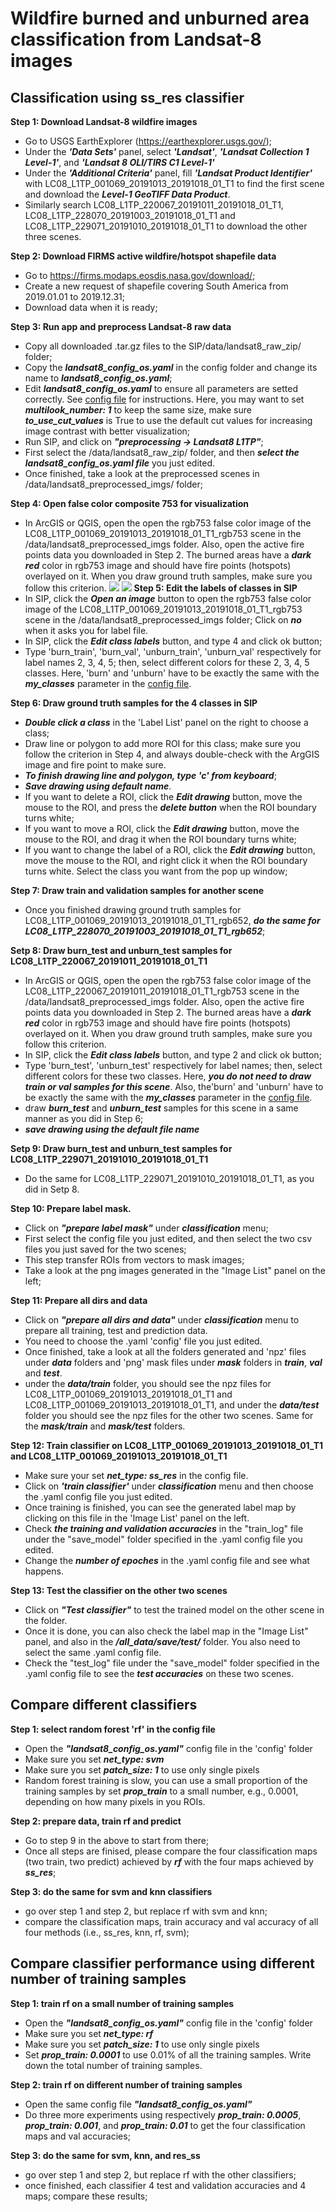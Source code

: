 # Wildfire burned and unburned area classification from Landsat-8 images
## Classification using ss_res classifier

**Step 1: Download Landsat-8 wildfire images**
- Go to USGS EarthExplorer (https://earthexplorer.usgs.gov/);
- Under the ***'Data Sets'*** panel, select ***'Landsat'***, ***'Landsat Collection 1 Level-1'***, and ***'Landsat 8 OLI/TIRS C1 Level-1'***
- Under the ***'Additional Criteria'*** panel, fill ***'Landsat Product Identifier'*** with LC08_L1TP_001069_20191013_20191018_01_T1 to find the first scene and download the ***Level-1 GeoTIFF Data Product***. 
- Similarly search LC08_L1TP_220067_20191011_20191018_01_T1, LC08_L1TP_228070_20191003_20191018_01_T1 and LC08_L1TP_229071_20191010_20191018_01_T1 to download the other three scenes. 

**Step 2: Download FIRMS active wildfire/hotspot shapefile data**
- Go to https://firms.modaps.eosdis.nasa.gov/download/;
- Create a new request of shapefile covering South America from 2019.01.01 to 2019.12.31; 
- Download data when it is ready;

**Step 3: Run app and preprocess Landsat-8 raw data** 
- Copy all downloaded .tar.gz files to the SIP/data/landsat8_raw_zip/ folder;
- Copy the ***landsat8_config_os.yaml*** in the config folder and change its name to ***landsat8_config_os.yaml***;
- Edit ***landsat8_config_os.yaml*** to ensure all parameters are setted correctly. See [config file](config_file.md) for instructions. Here, you may want to set ***multilook_number: 1*** to keep the same size, make sure ***to_use_cut_values*** is True to use the default cut values for increasing image contrast with better visualization;
- Run SIP, and click on ***"preprocessing -> Landsat8 L1TP"***;
- First select the /data/landsat8_raw_zip/ folder, and then ***select the landsat8_config_os.yaml file*** you just edited. 
- Once finished, take a look at the preprocessed scenes in /data/landsat8_preprocessed_imgs/ folder;

**Step 4: Open false color composite 753 for visualization**

- In ArcGIS or QGIS, open the open the rgb753 false color image of the LC08_L1TP_001069_20191013_20191018_01_T1_rgb753 scene in the /data/landsat8_preprocessed_imgs folder. Also, open the active fire points data you downloaded in Step 2. The burned areas have a ***dark red*** color in rgb753 image and should have fire points (hotspots) overlayed on it. When you draw ground truth samples, make sure you follow this criterion.
![](../pics/ba1.png) ![](../pics/ba11.png)
**Step 5: Edit the labels of classes in SIP**
- In SIP, click the ***Open an image*** button to open the rgb753 false color image of the LC08_L1TP_001069_20191013_20191018_01_T1_rgb753 scene in the /data/landsat8_preprocessed_imgs folder; Click on ***no*** when it asks you for label file. 
- In SIP, click the ***Edit class labels*** button, and type 4 and click ok button; 
- Type 'burn_train', 'burn_val', 'unburn_train', 'unburn_val' respectively for label names 2, 3, 4, 5; then, select different colors for these 2, 3, 4, 5 classes. Here, 'burn' and 'unburn' have to be exactly the same with the ***my_classes*** parameter in the [config file](config_file.md). 

**Step 6: Draw ground truth samples for the 4 classes in SIP**  
- ***Double click a class*** in the 'Label List' panel on the right to choose a class; 
- Draw line or polygon to add more ROI for this class; make sure you follow the criterion in Step 4, and always double-check with the ArgGIS image and fire point to make sure. 
- ***To finish drawing line and polygon, type 'c' from keyboard***;
- ***Save drawing using default name***.
- If you want to delete a ROI, click the ***Edit drawing*** button, move the mouse to the ROI, and press the ***delete button*** when the ROI boundary turns white;
- If you want to move a ROI, click the ***Edit drawing*** button, move the mouse to the ROI, and drag it when the ROI boundary turns white; 
- If you want to change the label of a ROI, click the ***Edit drawing*** button, move the mouse to the ROI, and right click it when the ROI boundary turns white. Select the class you want from the pop up window;
 
**Step 7: Draw train and validation samples for another scene** 
- Once you finished drawing ground truth samples for LC08_L1TP_001069_20191013_20191018_01_T1_rgb652, ***do the same for LC08_L1TP_228070_20191003_20191018_01_T1_rgb652***;

**Setp 8: Draw burn_test and unburn_test samples for LC08_L1TP_220067_20191011_20191018_01_T1**
- In ArcGIS or QGIS, open the open the rgb753 false color image of the LC08_L1TP_220067_20191011_20191018_01_T1_rgb753 scene in the /data/landsat8_preprocessed_imgs folder. Also, open the active fire points data you downloaded in Step 2. The burned areas have a ***dark red*** color in rgb753 image and should have fire points (hotspots) overlayed on it. When you draw ground truth samples, make sure you follow this criterion.
- In SIP, click the ***Edit class labels*** button, and type 2 and click ok button; 
- Type 'burn_test', 'unburn_test' respectively for label names; then, select different colors for these two classes. Here, ***you do not need to draw train or val samples for this scene***. Also, the'burn' and 'unburn' have to be exactly the same with the ***my_classes*** parameter in the [config file](config_file.md). 
- draw ***burn_test*** and ***unburn_test*** samples for this scene in a same manner as you did in Step 6;
- ***save drawing using the default file name***

**Setp 9: Draw burn_test and unburn_test samples for LC08_L1TP_229071_20191010_20191018_01_T1**
- Do the same for LC08_L1TP_229071_20191010_20191018_01_T1, as you did in Setp 8. 

**Step 10: Prepare label mask.** 
- Click on ***"prepare label mask"*** under ***classification*** menu;
- First select the config file you just edited, and then select the two csv files you just saved for the two scenes;
- This step transfer ROIs from vectors to mask images;
- Take a look at the png images generated in the "Image List" panel on the left;

**Step 11: Prepare all dirs and data** 
- Click on ***"prepare all dirs and data"*** under ***classification*** menu to prepare all training, test and prediction data. 
- You need to choose the .yaml 'config' file you just edited. 
- Once finished, take a look at all the folders generated and 'npz' files under ***data*** folders and 'png' mask files under ***mask*** folders in ***train***, ***val*** and ***test***.  
- under the ***data/train*** folder, you should see the npz files for LC08_L1TP_001069_20191013_20191018_01_T1 and LC08_L1TP_001069_20191013_20191018_01_T1, and under the ***data/test*** folder you should see the npz files for the other two scenes. Same for the ***mask/train*** and ***mask/test*** folders. 

**Step 12: Train classifier on LC08_L1TP_001069_20191013_20191018_01_T1 and LC08_L1TP_001069_20191013_20191018_01_T1** 
- Make sure your set ***net_type: ss_res*** in the config file. 
- Click on ***'train classifier'*** under ***classification*** menu and then choose the .yaml config file you just edited. 
- Once training is finished, you can see the generated label map by clicking on this file in the 'Image List' panel on the left. 
- Check ***the training and validation accuracies*** in the "train_log" file under the "save_model" folder specified in the .yaml config file you edited. 
- Change the ***number of epoches*** in the .yaml config file and see what happens. 

**Step 13: Test the classifier on the other two scenes** 
- Click on ***"Test classifier"*** to test the trained model on the other scene in the folder.
- Once it is done, you can also check the label map in the "Image List" panel, and also in the ***/all_data/save/test/*** folder. You also need to select the same .yaml config file.
- Check the "test_log" file under the "save_model" folder specified in the .yaml config file to see the ***test accuracies*** on these two scenes.  

## Compare different classifiers

**Step 1: select random forest 'rf' in the config file**
- Open the ***"landsat8_config_os.yaml"*** config file in the 'config' folder
- Make sure you set ***net_type: svm***
- Make sure you set ***patch_size: 1*** to use only single pixels
- Random forest training is slow, you can use a small proportion of the training samples by set ***prop_train*** to a small number, e.g., 0.0001, depending on how many pixels in you ROIs. 
 

**Step 2: prepare data, train rf and predict**
- Go to step 9 in the above to start from there; 
- Once all steps are finised, please compare the four classification maps (two train, two predict) achieved by ***rf*** with the four maps achieved by ***ss_res***;

**Step 3: do the same for svm and knn classifiers**
- go over step 1 and step 2, but replace rf with svm and knn;
- compare the classification maps, train accuracy and val accuracy of all four methods (i.e., ss_res, knn, rf, svm);


## Compare classifier performance using different number of training samples

**Step 1: train rf on a small number of training samples**
- Open the ***"landsat8_config_os.yaml"*** config file in the 'config' folder
- Make sure you set ***net_type: rf***
- Make sure you set ***patch_size: 1*** to use only single pixels
- Set ***prop_train: 0.0001*** to use 0.01% of all the training samples. Write down the total number of training samples. 

**Step 2: train rf on different number of training samples**
- Open the same config file ***"landsat8_config_os.yaml"*** 
- Do three more experiments using respectively ***prop_train: 0.0005***, ***prop_train: 0.001***, and ***prop_train: 0.01*** to get the four classification maps and val accuracies;

**Step 3: do the same for svm, knn, and res_ss**
- go over step 1 and step 2, but replace rf with the other classifiers;
- once finished, each classifier 4 test and validation accuracies and 4 maps; compare these results;

